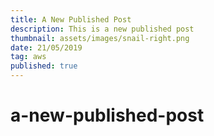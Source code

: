 ```yaml
---
title: A New Published Post
description: This is a new published post
thumbnail: assets/images/snail-right.png
date: 21/05/2019
tag: aws
published: true
---
```


# a-new-published-post
